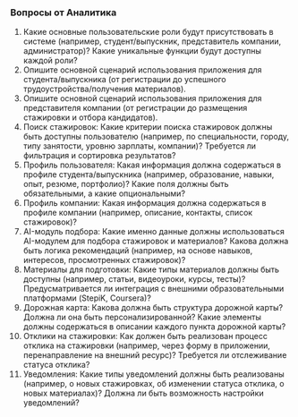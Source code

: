 ### Вопросы от Аналитика

1. Какие основные пользовательские роли будут присутствовать в системе (например, студент/выпускник, представитель компании, администратор)? Какие уникальные функции будут доступны каждой роли?
2. Опишите основной сценарий использования приложения для студента/выпускника (от регистрации до успешного трудоустройства/получения материалов).
3. Опишите основной сценарий использования приложения для представителя компании (от регистрации до размещения стажировки и отбора кандидатов).
4. Поиск стажировок: Какие критерии поиска стажировок должны быть доступны пользователю (например, по специальности, городу, типу занятости, уровню зарплаты, компании)? Требуется ли фильтрация и сортировка результатов?
5. Профиль пользователя: Какая информация должна содержаться в профиле студента/выпускника (например, образование, навыки, опыт, резюме, портфолио)? Какие поля должны быть обязательными, а какие опциональными?
6. Профиль компании: Какая информация должна содержаться в профиле компании (например, описание, контакты, список стажировок)?
7. AI-модуль подбора: Какие именно данные должны использоваться AI-модулем для подбора стажировок и материалов? Какова должна быть логика рекомендаций (например, на основе навыков, интересов, просмотренных стажировок)?
8. Материалы для подготовки: Какие типы материалов должны быть доступны (например, статьи, видеоуроки, курсы, тесты)? Предусматривается ли интеграция с внешними образовательными платформами (StepiK, Coursera)?
9. Дорожная карта: Какова должна быть структура дорожной карты? Должна ли она быть персонализированной? Какие элементы должны содержаться в описании каждого пункта дорожной карты?
10. Отклики на стажировки: Как должен быть реализован процесс отклика на стажировки (например, через форму в приложении, перенаправление на внешний ресурс)? Требуется ли отслеживание статуса отклика?
11. Уведомления: Какие типы уведомлений должны быть реализованы (например, о новых стажировках, об изменении статуса отклика, о новых материалах)? Должна ли быть возможность настройки уведомлений?
